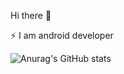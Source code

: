 Hi there 👋

⚡ I am android developer

![Anurag's GitHub stats](https://github-readme-stats.vercel.app/api?username=anuraghazra&show_icons=true&theme=radical)
